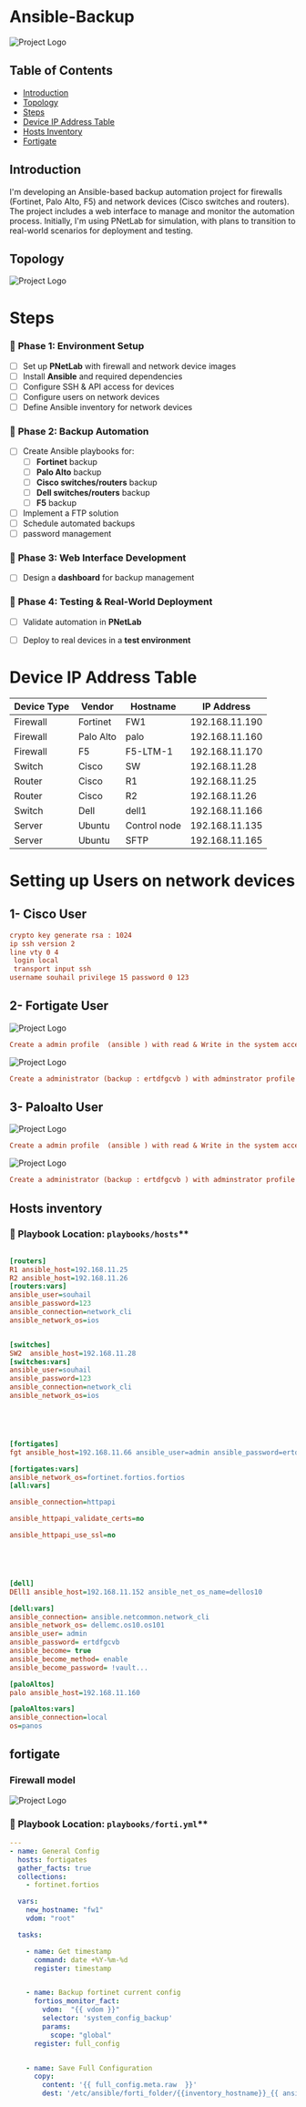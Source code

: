 # Ansible-Backup
![Project Logo](assets/red-hat-ansible-vector-logo.png)



## Table of Contents
- [Introduction](#introduction)  
- [Topology](#topology)  
- [Steps](#steps)  
- [Device IP Address Table](#device-ip-address-table)  
- [Hosts Inventory](#hosts-inventory)  
- [Fortigate](#fortigate)  



## Introduction
I'm developing an Ansible-based backup automation project for firewalls (Fortinet, Palo Alto, F5) and network devices (Cisco switches and routers). The project includes a web interface to manage and monitor the automation process. Initially, I'm using PNetLab for simulation, with plans to transition to real-world scenarios for deployment and testing.


## Topology 
![Project Logo](assets/pnetlogo.png)


# Steps

### 🔹 **Phase 1: Environment Setup**  
- [ ] Set up **PNetLab** with firewall and network device images  
- [ ] Install **Ansible** and required dependencies  
- [ ] Configure SSH & API access for devices
- [ ] Configure  users on network devices  
- [ ] Define Ansible inventory for network devices  

### 🔹 **Phase 2: Backup Automation**  
- [ ] Create Ansible playbooks for:  
  - [ ] **Fortinet** backup  
  - [ ] **Palo Alto** backup  
  - [ ] **Cisco switches/routers** backup
  - [ ] **Dell switches/routers** backup
  - [ ] **F5** backup  
- [ ] Implement a  FTP  solution  
- [ ] Schedule automated backups
- [ ] password management

### 🔹 **Phase 3: Web Interface Development**  
- [ ] Design a **dashboard** for backup management  

### 🔹 **Phase 4: Testing & Real-World Deployment**  
- [ ] Validate automation in **PNetLab**  
- [ ] Deploy to real devices in a **test environment**


# Device IP Address Table  

| Device Type   | Vendor     | Hostname     | IP Address     |
|--------------|-----------|-------------|--------------|
| Firewall     | Fortinet   | FW1  | 192.168.11.190  |
| Firewall     | Palo Alto  | palo      | 192.168.11.160  |
| Firewall     | F5         | F5-LTM-1     | 192.168.11.170  |
| Switch       | Cisco      | SW   | 192.168.11.28 |
| Router       | Cisco      | R1           | 192.168.11.25 |
| Router       | Cisco      | R2           | 192.168.11.26 |
| Switch       | Dell      | dell1           | 192.168.11.166 |
| Server      | Ubuntu      | Control node           | 192.168.11.135 |
| Server      | Ubuntu      |  SFTP         |  192.168.11.165|


# Setting up Users on network devices 

## 1- Cisco User
```ini
crypto key generate rsa : 1024
ip ssh version 2
line vty 0 4
 login local
 transport input ssh
username souhail privilege 15 password 0 123

```


## 2- Fortigate User
![Project Logo](assets/pnetlogo.png)

```ini
Create a admin profile  (ansible ) with read & Write in the system access control 

```
![Project Logo](assets/pnetlogo.png)
```ini
Create a administrator (backup : ertdfgcvb ) with adminstrator profile ansible

```

## 3- Paloalto User
![Project Logo](assets/pnetlogo.png)

```ini
Create a admin profile  (ansible ) with read & Write in the system access control 

```
![Project Logo](assets/pnetlogo.png)
```ini
Create a administrator (backup : ertdfgcvb ) with adminstrator profile ansible

```







## Hosts inventory 
 

### **📂** Playbook Location: `playbooks/hosts`**  

```ini

[routers]
R1 ansible_host=192.168.11.25
R2 ansible_host=192.168.11.26
[routers:vars]
ansible_user=souhail
ansible_password=123
ansible_connection=network_cli
ansible_network_os=ios


[switches]
SW2  ansible_host=192.168.11.28
[switches:vars]
ansible_user=souhail
ansible_password=123
ansible_connection=network_cli
ansible_network_os=ios





[fortigates]
fgt ansible_host=192.168.11.66 ansible_user=admin ansible_password=ertdfgcvb

[fortigates:vars]
ansible_network_os=fortinet.fortios.fortios
[all:vars]

ansible_connection=httpapi

ansible_httpapi_validate_certs=no

ansible_httpapi_use_ssl=no





[dell]
DEll1 ansible_host=192.168.11.152 ansible_net_os_name=dellos10

[dell:vars]
ansible_connection= ansible.netcommon.network_cli
ansible_network_os= dellemc.os10.os101
ansible_user= admin
ansible_password= ertdfgcvb
ansible_become= true
ansible_become_method= enable
ansible_become_password= !vault...

[paloAltos]
palo ansible_host=192.168.11.160

[paloAltos:vars]
ansible_connection=local
os=panos


```



##  fortigate 

### Firewall model
![Project Logo](assets/forti.png)





### **📂** Playbook Location: `playbooks/forti.yml`**  
```yaml
---
- name: General Config
  hosts: fortigates
  gather_facts: true
  collections:
    - fortinet.fortios

  vars:
    new_hostname: "fw1"
    vdom: "root"

  tasks:

    - name: Get timestamp
      command: date +%Y-%m-%d
      register: timestamp


    - name: Backup fortinet current config
      fortios_monitor_fact:
        vdom:  "{{ vdom }}"
        selector: 'system_config_backup'
        params:
          scope: "global"
      register: full_config


    - name: Save Full Configuration 
      copy:
        content: '{{ full_config.meta.raw  }}'
        dest: '/etc/ansible/forti_folder/{{inventory_hostname}}_{{ ansible_date_time.date }}.cfg'



```




